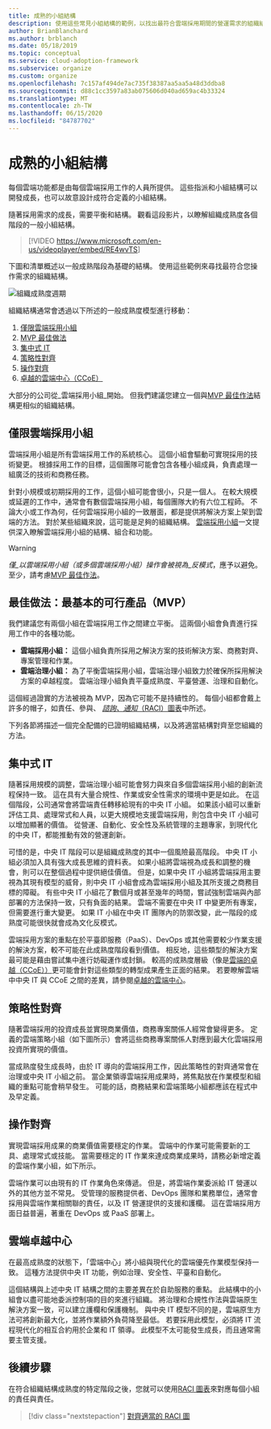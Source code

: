 ```yaml
---
title: 成熟的小組結構
description: 使用這些常見小組結構的範例，以找出最符合雲端採用期間的營運需求的組織結構。
author: BrianBlanchard
ms.author: brblanch
ms.date: 05/18/2019
ms.topic: conceptual
ms.service: cloud-adoption-framework
ms.subservice: organize
ms.custom: organize
ms.openlocfilehash: 7c157af494de7ac735f38387aa5aa5a48d3ddba8
ms.sourcegitcommit: d88c1cc3597a83ab075606d040ad659ac4b33324
ms.translationtype: MT
ms.contentlocale: zh-TW
ms.lasthandoff: 06/15/2020
ms.locfileid: "84787702"
---
```

<!-- cSpell:ignore ccoe -->

# <a name="mature-team-structures"></a>成熟的小組結構

每個雲端功能都是由每個雲端採用工作的人員所提供。 這些指派和小組結構可以開發成長，也可以故意設計成符合定義的小組結構。

隨著採用需求的成長，需要平衡和結構。 觀看這段影片，以瞭解組織成熟度各個階段的一般小組結構。

> [!VIDEO <https://www.microsoft.com/en-us/videoplayer/embed/RE4wvTS>]

下圖和清單概述以一般成熟階段為基礎的結構。 使用這些範例來尋找最符合您操作需求的組織結構。

![組織成熟度週期](../_images/ready/org-ready-maturity.png)

組織結構通常會透過以下所述的一般成熟度模型進行移動：

1. [僅限雲端採用小組](#cloud-adoption-team-only)
2. [MVP 最佳做法](#best-practice-minimum-viable-product-mvp)
3. [集中式 IT](#central-it)
4. [策略性對齊](#strategic-alignment)
5. [操作對齊](#operational-alignment)
6. [卓越的雲端中心（CCoE）](#cloud-center-of-excellence)

大部分的公司從_雲端採用小組_開始。 但我們建議您建立一個與[MVP 最佳作法](#best-practice-minimum-viable-product-mvp)結構更相似的組織結構。

## <a name="cloud-adoption-team-only"></a>僅限雲端採用小組

雲端採用小組是所有雲端採用工作的系統核心。 這個小組會驅動可實現採用的技術變更。 根據採用工作的目標，這個團隊可能會包含各種小組成員，負責處理一組廣泛的技術和商務任務。

針對小規模或初期採用的工作，這個小組可能會很小，只是一個人。 在較大規模或延遲的工作中，通常會有數個雲端採用小組，每個團隊大約有六位工程師。 不論大小或工作為何，任何雲端採用小組的一致層面，都是提供將解決方案上架到雲端的方法。 對於某些組織來說，這可能是足夠的組織結構。 [雲端採用小組](./cloud-adoption.md)一文提供深入瞭解雲端採用小組的結構、組合和功能。

> [!WARNING]
> _僅_以雲端採用小組（或多個雲端採用小組）操作會被視為_反模式_，應予以避免。 至少，請考慮[MVP 最佳作法](#best-practice-minimum-viable-product-mvp)。

## <a name="best-practice-minimum-viable-product-mvp"></a>最佳做法：最基本的可行產品（MVP）

我們建議您有兩個小組在雲端採用工作之間建立平衡。 這兩個小組會負責進行採用工作中的各種功能。

- **雲端採用小組：** 這個小組負責所採用之解決方案的技術解決方案、商務對齊、專案管理和作業。
- **雲端治理小組：** 為了平衡雲端採用小組，雲端治理小組致力於確保所採用解決方案的卓越程度。 雲端治理小組負責平臺成熟度、平臺營運、治理和自動化。

這個經過證實的方法被視為 MVP，因為它可能不是持續性的。 每個小組都會戴上許多的帽子，如責任、參與、 [*諮詢、通知*（RACI）圖表](./raci-alignment.md)中所述。

下列各節將描述一個完全配備的已證明組織結構，以及將適當結構對齊至您組織的方法。

## <a name="central-it"></a>集中式 IT

隨著採用規模的調整，雲端治理小組可能會努力與來自多個雲端採用小組的創新流程保持一致。 這在具有大量合規性、作業或安全性需求的環境中更是如此。 在這個階段，公司通常會將雲端責任轉移給現有的中央 IT 小組。 如果該小組可以重新評估工具、處理常式和人員，以更大規模地支援雲端採用，則包含中央 IT 小組可以增加顯著的價值。 從營運、自動化、安全性及系統管理的主題專家，到現代化的中央 IT，都能推動有效的營運創新。

可惜的是，中央 IT 階段可以是組織成熟度的其中一個風險最高階段。 中央 IT 小組必須加入具有強大成長思維的資料表。 如果小組將雲端視為成長和調整的機會，則可以在整個過程中提供絕佳價值。 但是，如果中央 IT 小組將雲端採用主要視為其現有模型的威脅，則中央 IT 小組會成為雲端採用小組及其所支援之商務目標的障礙。 有些中央 IT 小組花了數個月或甚至幾年的時間，嘗試強制雲端與內部部署的方法保持一致，只有負面的結果。 雲端不需要在中央 IT 中變更所有專案，但需要進行重大變更。 如果 IT 小組在中央 IT 團隊內的防禦改變，此一階段的成熟度可能很快就會成為文化反模式。

雲端採用方案的重點在於平臺即服務（PaaS）、DevOps 或其他需要較少作業支援的解決方案，較不可能在此成熟度階段看到價值。 相反地，這些類型的解決方案最可能是藉由嘗試集中進行妨礙運作或封鎖。 較高的成熟度層級（像是[雲端的卓越（CCoE））](#cloud-center-of-excellence)更可能會針對這些類型的轉型成果產生正面的結果。 若要瞭解雲端中中央 IT 與 CCoE 之間的差異，請參閱[卓越的雲端中心](./cloud-center-of-excellence.md)。

## <a name="strategic-alignment"></a>策略性對齊

隨著雲端採用的投資成長並實現商業價值，商務專案關係人經常會變得更多。 定義的雲端策略小組（如下圖所示）會將這些商務專案關係人對應到最大化雲端採用投資所實現的價值。

當成熟度發生成長時，由於 IT 導向的雲端採用工作，因此策略性的對齊通常會在治理或中央 IT 小組之前。 當企業領導雲端採用成果時，將焦點放在作業模型和組織的重點可能會稍早發生。 可能的話，商務結果和雲端策略小組都應該在程式中及早定義。

## <a name="operational-alignment"></a>操作對齊

實現雲端採用成果的商業價值需要穩定的作業。 雲端中的作業可能需要新的工具、處理常式或技能。 當需要穩定的 IT 作業來達成商業成果時，請務必新增定義的雲端作業小組，如下所示。

雲端作業可以由現有的 IT 作業角色來傳遞。 但是，將雲端作業委派給 IT 營運以外的其他方並不常見。 受管理的服務提供者、DevOps 團隊和業務單位，通常會採用與雲端作業相關聯的責任，以及 IT 營運提供的支援和護欄。 這在雲端採用方面日益普遍，著重在 DevOps 或 PaaS 部署上。

## <a name="cloud-center-of-excellence"></a>雲端卓越中心

在最高成熟度的狀態下，「雲端中心」將小組與現代化的雲端優先作業模型保持一致。 這種方法提供中央 IT 功能，例如治理、安全性、平臺和自動化。

這個結構與上述中央 IT 結構之間的主要差異在於自助服務的重點。 此結構中的小組會以盡可能地委派控制項的目的來進行組織。 將治理和合規性作法與雲端原生解決方案一致，可以建立護欄和保護機制。 與中央 IT 模型不同的是，雲端原生方法可將創新最大化，並將作業額外負荷降至最低。 若要採用此模型，必須將 IT 流程現代化的相互合約用於企業和 IT 領導。 此模型不太可能發生成長，而且通常需要主管支援。

## <a name="next-steps"></a>後續步驟

在符合組織結構成熟度的特定階段之後，您就可以使用[RACI 圖表](./raci-alignment.md)來對應每個小組的責任與責任。

> [!div class="nextstepaction"]
> [對齊適當的 RACI 圖](./raci-alignment.md)
